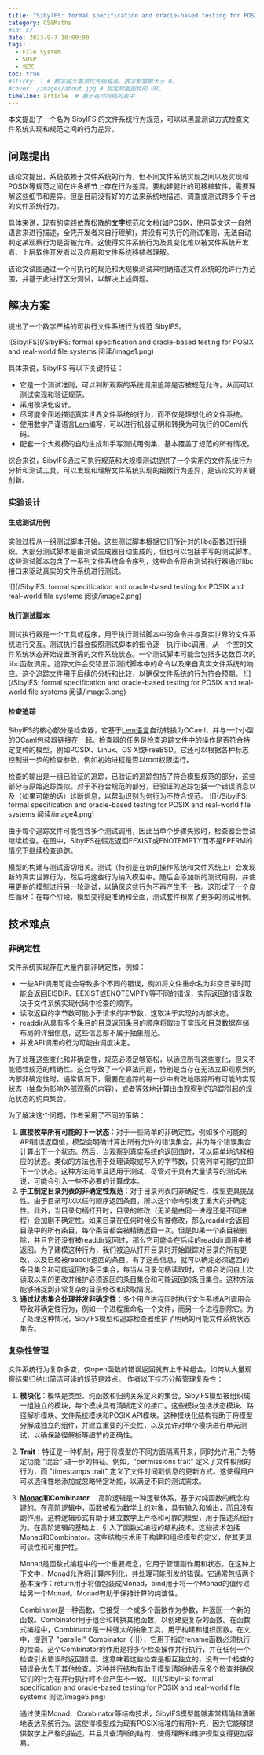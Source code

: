 ```yaml
---
title: "SibylFS: formal specification and oracle-based testing for POSIX and real-world file systems 阅读"
category: CS&Maths
#id: 57
date: 2023-9-7 18:00:00
tags: 
  - File System
  - SOSP
  - 论文
toc: true
#sticky: 1 # 数字越大置顶优先级越高。数字都需要大于 0。
#cover: /images/about.jpg # 指定封面图片的 URL
timeline: article  # 展示在时间线列表中
---
```


本文提出了一个名为 SibylFS 的文件系统行为规范，可以以黑盒测试方式检查文件系统实现和规范之间的行为差异。
<!--more-->

## 问题提出

该论文提出，系统依赖于文件系统的行为，但不同文件系统实现之间以及实现和POSIX等规范之间在许多细节上存在行为差异。要构建健壮的可移植软件，需要理解这些细节和差异。但是目前没有好的方法来系统地描述、调查或测试跨多个平台的文件系统行为。

具体来说，现有的实践依靠松散的**文字**规范和文档(如POSIX，使用英文这一自然语言来进行描述，全凭开发者来自行理解)，并没有可执行的测试准则，无法自动判定某观察行为是否被允许。这使得文件系统行为及其变化难以被文件系统开发者、上层软件开发者以及应用和文件系统移植者理解。

该论文试图通过一个可执行的规范和大规模测试来明确描述文件系统的允许行为范围，并基于此进行区分测试，以解决上述问题。

## 解决方案

提出了一个数学严格的可执行文件系统行为规范 SibylFS。

![SibylFS](/SibylFS: formal specification and oracle-based testing for POSIX and real-world file systems 阅读/image1.png)

具体来说，SibylFS 有以下关键特征：

- 它是一个测试准则，可以判断观察的系统调用追踪是否被规范允许，从而可以测试实现和验证规范。
- 采用模块化设计。
- 尽可能全面地描述真实世界文件系统的行为，而不仅是理想化的文件系统。
- 使用数学严谨语言[Lem](https://github.com/rems-project/lem)编写，可以进行机器证明和转换为可执行的OCaml代码。
- 配套一个大规模的自动生成和手写测试用例集，基本覆盖了规范的所有情况。

综合来说，SibylFS通过可执行规范和大规模测试提供了一个实用的文件系统行为分析和测试工具，可以发现和理解文件系统实现的细微行为差异，是该论文的关键创新。

### 实验设计
#### 生成测试用例
实验过程从一组测试脚本开始。这些测试脚本根据它们所针对的libc函数进行组织。大部分测试脚本是由测试生成器自动生成的，但也可以包括手写的测试脚本。这些测试脚本包含了一系列文件系统命令序列，这些命令将由测试执行器通过libc接口来驱动真实的文件系统进行测试。

![](/SibylFS: formal specification and oracle-based testing for POSIX and real-world file systems 阅读/image2.png)

#### 执行测试脚本
测试执行器是一个工具或程序，用于执行测试脚本中的命令并与真实世界的文件系统进行交互。测试执行器会按照测试脚本的指令逐一执行libc调用，从一个空的文件系统状态开始设置所需的文件系统状态。一个测试脚本可能会包括多达数百次的libc函数调用。追踪文件会交错显示测试脚本中的命令以及来自真实文件系统的响应。这个追踪文件用于后续的分析和比较，以确保文件系统的行为符合预期。
![](/SibylFS: formal specification and oracle-based testing for POSIX and real-world file systems 阅读/image3.png)

#### 检查追踪
SibylFS的核心部分是检查器，它基于[Lem语言](https://github.com/rems-project/lem)自动转换为OCaml，并与一个小型的OCaml包装器链接在一起。检查器的任务是检查追踪文件中的操作是否符合特定变种的模型，例如POSIX、Linux、OS X或FreeBSD。它还可以根据各种标志控制进一步的检查参数，例如初始进程是否以root权限运行。

检查的输出是一组已验证的追踪，已验证的追踪包括了符合模型规范的部分，这些部分与原始追踪类似。对于不符合规范的部分，已验证的追踪包括一个错误消息以及（如果可能的话）诊断信息，以帮助识别为何行为不符合规范。
![](/SibylFS: formal specification and oracle-based testing for POSIX and real-world file systems 阅读/image4.png)

由于每个追踪文件可能包含多个测试调用，因此当单个步骤失败时，检查器会尝试继续检查。在图中，SibylFS在假定返回EEXIST或ENOTEMPTY而不是EPERM的情况下继续检查追踪。

模型的构建与测试密切相关。测试（特别是在新的操作系统和文件系统上）会发现新的真实世界行为，然后将这些行为纳入模型中。随后会添加新的测试用例，并使用更新的模型进行另一轮测试，以确保这些行为不再产生不一致。这形成了一个良性循环：在每个阶段，模型变得更准确和全面，测试套件积累了更多的测试用例。



## 技术难点
### 非确定性
文件系统实现存在大量内部非确定性，例如：

- 一些API调用可能会导致多个不同的错误，例如将文件重命名为非空目录时可能会返回EISDIR、EEXIST或ENOTEMPTY等不同的错误，实际返回的错误取决于文件系统实现代码中检查的顺序。
- 读取返回的字节数可能小于请求的字节数，这取决于实现的内部状态。
- readdir从具有多个条目的目录返回条目的顺序将取决于实现和目录数据存储布局的详细信息，这些信息都不属于抽象规范。
- 并发API调用的行为可能由调度决定。

为了处理这些变化和非确定性，规范必须足够宽松，以适应所有这些变化，但又不能牺牲规范的精确性。这会导致了一个算法问题，特别是当存在无法立即观察到的内部非确定性时。通常情况下，需要在追踪的每一步中有效地跟踪所有可能的实现状态（抽象为影响外部观察的内容），或者等效地计算出由观察到的追踪引起的规范状态的约束集合。

为了解决这个问题，作者采用了不同的策略：

1. **直接枚举所有可能的下一状态**：对于一些简单的非确定性，例如多个可能的API错误返回值，模型会明确计算出所有允许的错误集合，并为每个错误集合计算出下一个状态。然后，当观察到真实系统的返回值时，可以简单地选择相应的状态。类似的方法也用于处理读取或写入的字节数，只需列举可能的立即下一个状态。这种方法简单且适用于测试，尽管对于具有大量读写的测试来说，可能会引入一些不必要的计算成本。
2. **手工制定目录列表的非确定性规范**：对于目录列表的非确定性，模型更具挑战性。由于目录可以以任何顺序返回条目，所以这个命令引发了重大的非确定性。此外，当目录句柄打开时，目录的修改（无论是由同一进程还是不同进程）会加剧不确定性。如果目录在任何时候没有被修改，那么readdir会返回目录中的所有条目，每个条目都会被精确返回一次。但是如果一个条目被删除，并且它还没有被readdir返回过，那么它可能会在后续的readdir调用中被返回。为了建模这种行为，我们被迫从打开目录时开始跟踪对目录的所有更改，以及已经被readdir返回的条目。有了这些信息，就可以确定必须返回的条目集合和可能返回的条目集合，每当从目录句柄读取时，它都会访问自上次读取以来的更改并维护必须返回的条目集合和可能返回的条目集合。这种方法能够捕捉到非常复杂的目录修改和读取情况。
3. **通过状态集合处理并发非确定性**：多个用户进程同时执行文件系统API调用会导致非确定性行为，例如一个进程重命名一个文件，而另一个进程删除它。为了处理这种情况，SibylFS模型和追踪检查器维护了明确的可能文件系统状态集合。

### 复杂性管理
文件系统行为复杂多变，仅open函数的错误返回就有上千种组合。如何从大量观察结果归纳出简洁可读的规范是难点。
作者以下技巧分解管理复杂性：

1. **模块化**：模块是类型、纯函数和归纳关系定义的集合。SibylFS模型被组织成一组独立的模块，每个模块具有清晰定义的接口。这些模块包括状态模块、路径解析模块、文件系统模块和POSIX API模块。这种模块化结构有助于将模型分解成独立的组件，并建立重要的不变性，以及允许对单个模块进行单元测试，以确保路径解析等细节的正确性。
2. **Trait**：特征是一种机制，用于将模型的不同方面隔离开来，同时允许用户为特定功能 "混合" 进一步的特征。例如，"permissions trait" 定义了文件权限的行为，而 "timestamps trait" 定义了文件时间戳信息的更新方式。这使得用户可以选择性地添加或忽略特定功能，以满足不同的测试需求。
3. **[Monad](https://zhuanlan.zhihu.com/p/65449477)和Combinator**：
   高阶逻辑是一种逻辑体系，基于对纯函数的概念构建的。在高阶逻辑中，函数被视为数学上的对象，具有输入和输出，而且没有副作用。这种逻辑形式有助于建立数学上严格和可靠的模型，用于描述系统行为。在高阶逻辑的基础上，引入了函数式编程的结构技术。这些技术包括Monad和Combinator。这些结构技术用于构建和组织模型的定义，使其更具可读性和可维护性。
   
   Monad是函数式编程中的一个重要概念，它用于管理副作用和状态。在这种上下文中，Monad允许将计算序列化，并处理可能引发的错误。它通常包括两个基本操作：return用于将值包装成Monad，bind用于将一个Monad的值传递给另一个Monad。Monad有助于保持计算的纯洁性。

   Combinator是一种函数，它接受一个或多个函数作为参数，并返回一个新的函数。Combinator用于组合和转换其他函数，以创建更复杂的函数。在函数式编程中，Combinator是一种强大的抽象工具，用于构建和组织函数。在文中，提到了 "parallel" Combinator（|||），它用于指定rename函数必须执行的检查。这个Combinator的作用是将多个检查操作并行执行，并在任何一个检查引发错误时返回错误。这意味着这些检查是相互独立的，没有一个检查的错误会优先于其他检查。这种并行结构有助于模型清晰地表示多个检查并确保它们的行为在并行执行时不会产生不一致。
   ![](/SibylFS: formal specification and oracle-based testing for POSIX and real-world file systems 阅读/image5.png)


   通过使用Monad、Combinator等结构技术，SibylFS模型能够非常精确和清晰地表达系统行为。这使得模型成为现有POSIX标准的有用补充，因为它能够提供数学上严格的描述，并且具备清晰的结构，使得理解和维护模型变得更加容易。


